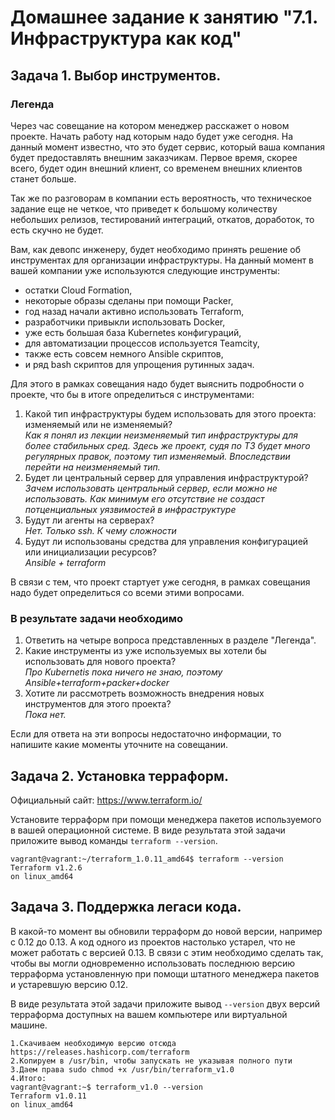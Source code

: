 # Домашнее задание к занятию "7.1. Инфраструктура как код"

## Задача 1. Выбор инструментов. 
 
### Легенда
 
Через час совещание на котором менеджер расскажет о новом проекте. Начать работу над которым надо 
будет уже сегодня. 
На данный момент известно, что это будет сервис, который ваша компания будет предоставлять внешним заказчикам.
Первое время, скорее всего, будет один внешний клиент, со временем внешних клиентов станет больше.

Так же по разговорам в компании есть вероятность, что техническое задание еще не четкое, что приведет к большому
количеству небольших релизов, тестирований интеграций, откатов, доработок, то есть скучно не будет.  
   
Вам, как девопс инженеру, будет необходимо принять решение об инструментах для организации инфраструктуры.
На данный момент в вашей компании уже используются следующие инструменты: 
- остатки Сloud Formation, 
- некоторые образы сделаны при помощи Packer,
- год назад начали активно использовать Terraform, 
- разработчики привыкли использовать Docker, 
- уже есть большая база Kubernetes конфигураций, 
- для автоматизации процессов используется Teamcity, 
- также есть совсем немного Ansible скриптов, 
- и ряд bash скриптов для упрощения рутинных задач.  

Для этого в рамках совещания надо будет выяснить подробности о проекте, что бы в итоге определиться с инструментами:

1. Какой тип инфраструктуры будем использовать для этого проекта: изменяемый или не изменяемый?   
*Как я понял из лекции неизменяемый тип инфраструктуры для более стабильных сред. Здесь же проект, судя по ТЗ будет много регулярных правок, поэтому тип изменяемый. Впоследствии перейти на неизменяемый тип.*
3. Будет ли центральный сервер для управления инфраструктурой?   
*Зачем использовать центральный сервер, если можно не использовать. Как минимум его отсутствие не создаст потценциальных уязвимостей в инфраструктуре*
5. Будут ли агенты на серверах?   
*Нет. Только ssh. К чему сложности*   
7. Будут ли использованы средства для управления конфигурацией или инициализации ресурсов?   
*Ansible + terraform*   
 
В связи с тем, что проект стартует уже сегодня, в рамках совещания надо будет определиться со всеми этими вопросами.

### В результате задачи необходимо

1. Ответить на четыре вопроса представленных в разделе "Легенда". 
1. Какие инструменты из уже используемых вы хотели бы использовать для нового проекта?   
*Про Kubernetis пока ничего не знаю, поэтому Ansible+terraform+packer+docker*   
3. Хотите ли рассмотреть возможность внедрения новых инструментов для этого проекта?   
*Пока нет.* 

Если для ответа на эти вопросы недостаточно информации, то напишите какие моменты уточните на совещании.


## Задача 2. Установка терраформ. 

Официальный сайт: https://www.terraform.io/

Установите терраформ при помощи менеджера пакетов используемого в вашей операционной системе.
В виде результата этой задачи приложите вывод команды `terraform --version`.

```
vagrant@vagrant:~/terraform_1.0.11_amd64$ terraform --version
Terraform v1.2.6
on linux_amd64
```

## Задача 3. Поддержка легаси кода. 

В какой-то момент вы обновили терраформ до новой версии, например с 0.12 до 0.13. 
А код одного из проектов настолько устарел, что не может работать с версией 0.13. 
В связи с этим необходимо сделать так, чтобы вы могли одновременно использовать последнюю версию терраформа установленную при помощи
штатного менеджера пакетов и устаревшую версию 0.12. 

В виде результата этой задачи приложите вывод `--version` двух версий терраформа доступных на вашем компьютере 
или виртуальной машине.
```
1.Скачиваем необходимую версию отсюда https://releases.hashicorp.com/terraform   
2.Копируем в /usr/bin, чтобы запускать не указывая полного пути
3.Даем права sudo chmod +x /usr/bin/terraform_v1.0
4.Итого:
vagrant@vagrant:~$ terraform_v1.0 --version
Terraform v1.0.11
on linux_amd64  
```
